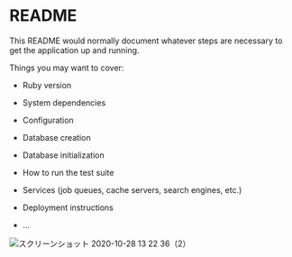 # README

This README would normally document whatever steps are necessary to get the
application up and running.

Things you may want to cover:

* Ruby version

* System dependencies

* Configuration

* Database creation

* Database initialization

* How to run the test suite

* Services (job queues, cache servers, search engines, etc.)

* Deployment instructions

* ...


![スクリーンショット 2020-10-28 13 22 36（2）](https://user-images.githubusercontent.com/71614518/98654685-f8642c80-2381-11eb-9533-8f268d4e6ced.png)
